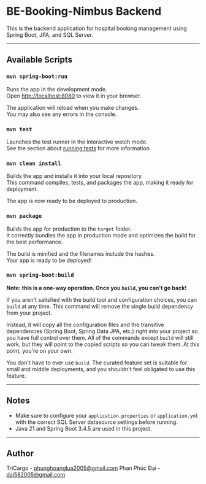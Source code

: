 # BE-Booking-Nimbus Backend

This is the backend application for hospital booking management using Spring Boot, JPA, and SQL Server.

---

## Available Scripts

### `mvn spring-boot:run`

Runs the app in the development mode.  
Open [http://localhost:8080](http://localhost:8080) to view it in your browser.

The application will reload when you make changes.  
You may also see any errors in the console.

### `mvn test`

Launches the test runner in the interactive watch mode.  
See the section about [running tests](https://docs.spring.io/spring-boot/docs/current/reference/htmlsingle/#howto-use-spring-boot-testing) for more information.

### `mvn clean install`

Builds the app and installs it into your local repository.  
This command compiles, tests, and packages the app, making it ready for deployment.

The app is now ready to be deployed to production.

### `mvn package`

Builds the app for production to the `target` folder.  
It correctly bundles the app in production mode and optimizes the build for the best performance.

The build is minified and the filenames include the hashes.  
Your app is ready to be deployed!

### `mvn spring-boot:build`

**Note: this is a one-way operation. Once you `build`, you can't go back!**

If you aren't satisfied with the build tool and configuration choices, you can `build` at any time. This command will remove the single build dependency from your project.

Instead, it will copy all the configuration files and the transitive dependencies (Spring Boot, Spring Data JPA, etc.) right into your project so you have full control over them. All of the commands except `build` will still work, but they will point to the copied scripts so you can tweak them. At this point, you're on your own.

You don't have to ever use `build`. The curated feature set is suitable for small and middle deployments, and you shouldn't feel obligated to use this feature.

---

## Notes

- Make sure to configure your `application.properties` or `application.yml` with the correct SQL Server datasource settings before running.
- Java 21 and Spring Boot 3.4.5 are used in this project.

---

## Author

TriCargo - phunghoanglua2005@gmail.com
Phan Phúc Đại - dai582005@gmail.com